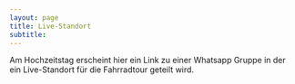 ```yaml
---
layout: page
title: Live-Standort
subtitle:
---
```


Am Hochzeitstag erscheint hier ein Link zu einer Whatsapp Gruppe in der ein Live-Standort für die Fahrradtour geteilt wird.
